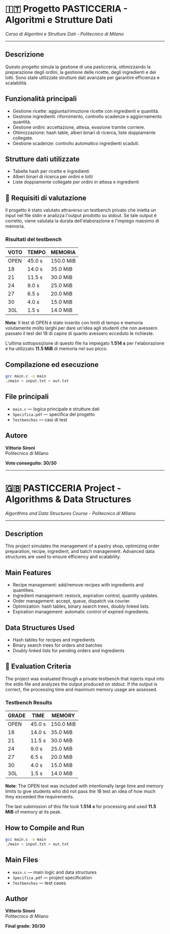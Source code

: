 # 🇮🇹 Progetto PASTICCERIA - Algoritmi e Strutture Dati

_Corso di Algoritmi e Strutture Dati - Politecnico di Milano_

---

## Descrizione

Questo progetto simula la gestione di una pasticceria, ottimizzando la preparazione degli ordini, la gestione delle ricette, degli ingredienti e dei lotti. Sono state utilizzate strutture dati avanzate per garantire efficienza e scalabilità.

## Funzionalità principali

- Gestione ricette: aggiunta/rimozione ricette con ingredienti e quantità.
- Gestione ingredienti: rifornimento, controllo scadenze e aggiornamento quantità.
- Gestione ordini: accettazione, attesa, evasione tramite corriere.
- Ottimizzazione: hash table, alberi binari di ricerca, liste doppiamente collegate.
- Gestione scadenze: controllo automatico ingredienti scaduti.

## Strutture dati utilizzate

- Tabelle hash per ricette e ingredienti
- Alberi binari di ricerca per ordini e lotti
- Liste doppiamente collegate per ordini in attesa e ingredienti

## 🔢 Requisiti di valutazione

Il progetto è stato valutato attraverso un testbench privato che inietta un input nel file stdin e analizza l'output prodotto su stdout. Se tale output è corretto, viene valutata la durata dell'elaborazione e l'impiego massimo di memoria.

### Risultati del testbench

| VOTO | TEMPO   | MEMORIA   |
|------|---------|-----------|
| OPEN | 45.0 s  | 150.0 MiB |
| 18   | 14.0 s  | 35.0 MiB  |
| 21   | 11.5 s  | 30.0 MiB  |
| 24   | 9.0 s   | 25.0 MiB  |
| 27   | 6.5 s   | 20.0 MiB  |
| 30   | 4.0 s   | 15.0 MiB  |
| 30L  | 1.5 s   | 14.0 MiB  |

**Nota**: Il test di OPEN è stato inserito con limiti di tempo e memoria volutamente molto larghi per dare un'idea agli studenti che non avessero passato il test del 18 di capire di quanto avessero ecceduto le richieste.

L'ultima sottoposizione di questo file ha impiegato **1.514 s** per l'elaborazione e ha utilizzato **11.5 MiB** di memoria nel suo picco.

## Compilazione ed esecuzione

```bash
gcc main.c -o main
./main < input.txt > out.txt
```

## File principali

- `main.c` — logica principale e strutture dati
- `Specifica.pdf` — specifica del progetto
- `Testbenches` — casi di test

## Autore

**Vittorio Sironi**  
Politecnico di Milano

**Voto conseguito: 30/30**

---

# 🇬🇧 PASTICCERIA Project - Algorithms & Data Structures

_Algorithms and Data Structures Course - Politecnico di Milano_

---

## Description

This project simulates the management of a pastry shop, optimizing order preparation, recipe, ingredient, and batch management. Advanced data structures are used to ensure efficiency and scalability.

## Main Features

- Recipe management: add/remove recipes with ingredients and quantities.
- Ingredient management: restock, expiration control, quantity updates.
- Order management: accept, queue, dispatch via courier.
- Optimization: hash tables, binary search trees, doubly linked lists.
- Expiration management: automatic control of expired ingredients.

## Data Structures Used

- Hash tables for recipes and ingredients
- Binary search trees for orders and batches
- Doubly linked lists for pending orders and ingredients

## 🔢 Evaluation Criteria

The project was evaluated through a private testbench that injects input into the stdin file and analyzes the output produced on stdout. If the output is correct, the processing time and maximum memory usage are assessed.

### Testbench Results

| GRADE | TIME    | MEMORY    |
|-------|---------|-----------|
| OPEN  | 45.0 s  | 150.0 MiB |
| 18    | 14.0 s  | 35.0 MiB  |
| 21    | 11.5 s  | 30.0 MiB  |
| 24    | 9.0 s   | 25.0 MiB  |
| 27    | 6.5 s   | 20.0 MiB  |
| 30    | 4.0 s   | 15.0 MiB  |
| 30L   | 1.5 s   | 14.0 MiB  |

**Note**: The OPEN test was included with intentionally large time and memory limits to give students who did not pass the 18 test an idea of how much they exceeded the requirements.

The last submission of this file took **1.514 s** for processing and used **11.5 MiB** of memory at its peak.

## How to Compile and Run

```bash
gcc main.c -o main
./main < input.txt > out.txt
```

## Main Files

- `main.c` — main logic and data structures
- `Specifica.pdf` — project specification
- `Testbenches` — test cases

## Author

**Vittorio Sironi**  
Politecnico di Milano

**Final grade: 30/30**